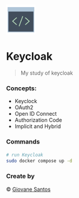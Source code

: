 <img src="./archictecture.png" width="80" height="80" alt="logo">

# Keycloak

> My study of keycloak

### Concepts:

- Keyclock
- OAuth2
- Open ID Connect
- Authorization Code
- Implicit and Hybrid

### Commands

```bash
# run Keycloak
sudo docker compose up -d
```

### Create by
© [Giovane Santos](https://giovanesantossilva.github.io/)
